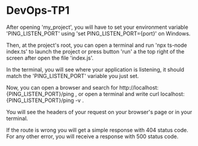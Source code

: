 # DevOps-TP1
After opening 'my_project', you will have to set your environment variable 'PING_LISTEN_PORT' using 
'set PING_LISTEN_PORT={port}'
on Windows.

Then, at the project's root, you can open a terminal and run 
'npx ts-node index.ts'
 to launch the project or press button 'run' a the top right of the screen after open the file 'index.js'.  

In the terminal, you will see where your application is listening, it should match the 'PING_LISTEN_PORT' variable you just set.

Now, you can open a browser and search for 
http://localhost:{PING_LISTEN_PORT}/ping
, or open a terminal and write 
curl localhost:{PING_LISTEN_PORT}/ping -v
.

You will see the headers of your request on your browser's page or in your terminal.

If the route is wrong you will get a simple response with 404 status code. For any other error, you will receive a response with 500 status code.
